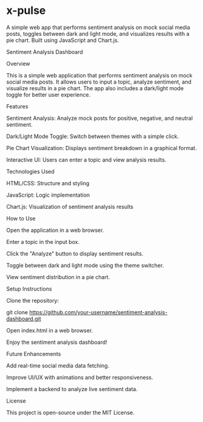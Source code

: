 # x-pulse
A simple web app that performs sentiment analysis on mock social media posts, toggles between dark and light mode, and visualizes results with a pie chart. Built using JavaScript and Chart.js.

Sentiment Analysis Dashboard

Overview

This is a simple web application that performs sentiment analysis on mock social media posts. It allows users to input a topic, analyze sentiment, and visualize results in a pie chart. The app also includes a dark/light mode toggle for better user experience.

Features

Sentiment Analysis: Analyze mock posts for positive, negative, and neutral sentiment.

Dark/Light Mode Toggle: Switch between themes with a simple click.

Pie Chart Visualization: Displays sentiment breakdown in a graphical format.

Interactive UI: Users can enter a topic and view analysis results.

Technologies Used

HTML/CSS: Structure and styling

JavaScript: Logic implementation

Chart.js: Visualization of sentiment analysis results

How to Use

Open the application in a web browser.

Enter a topic in the input box.

Click the "Analyze" button to display sentiment results.

Toggle between dark and light mode using the theme switcher.

View sentiment distribution in a pie chart.

Setup Instructions

Clone the repository:

git clone https://github.com/your-username/sentiment-analysis-dashboard.git

Open index.html in a web browser.

Enjoy the sentiment analysis dashboard!

Future Enhancements

Add real-time social media data fetching.

Improve UI/UX with animations and better responsiveness.

Implement a backend to analyze live sentiment data.

License

This project is open-source under the MIT License.
